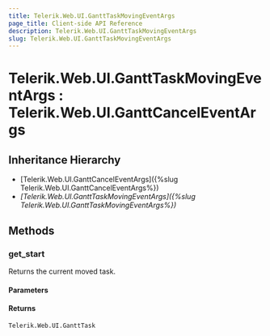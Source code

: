 ```yaml
---
title: Telerik.Web.UI.GanttTaskMovingEventArgs
page_title: Client-side API Reference
description: Telerik.Web.UI.GanttTaskMovingEventArgs
slug: Telerik.Web.UI.GanttTaskMovingEventArgs
---
```


# Telerik.Web.UI.GanttTaskMovingEventArgs : Telerik.Web.UI.GanttCancelEventArgs

## Inheritance Hierarchy

* [Telerik.Web.UI.GanttCancelEventArgs]({%slug Telerik.Web.UI.GanttCancelEventArgs%})
* *[Telerik.Web.UI.GanttTaskMovingEventArgs]({%slug Telerik.Web.UI.GanttTaskMovingEventArgs%})*


## Methods

### get_start

Returns the current moved task. 

#### Parameters

#### Returns

`Telerik.Web.UI.GanttTask`

